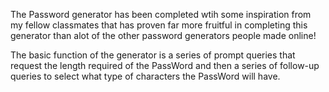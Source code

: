 The Password generator has been completed wtih some inspiration from my fellow classmates that has proven far more fruitful in completing this generator than alot of the other password generators people made online!

The basic function of the generator is a series of prompt queries that request the length required of the PassWord and then a series of follow-up queries to select what type of characters the PassWord will have.